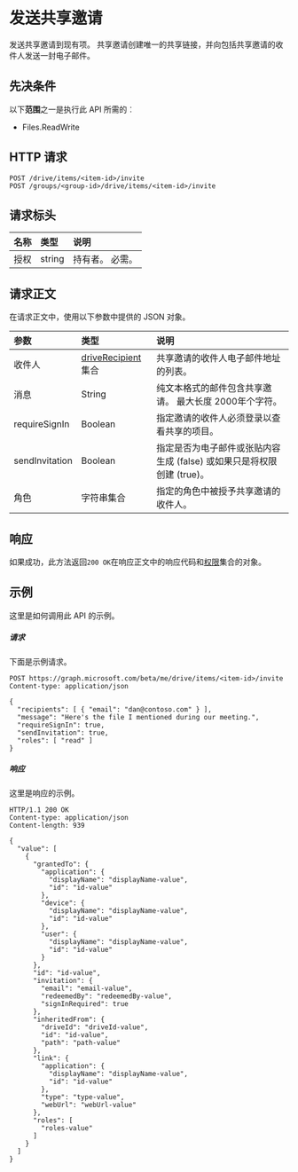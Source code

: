 # <a name="send-a-sharing-invitation"></a>发送共享邀请

发送共享邀请到现有项。 共享邀请创建唯一的共享链接，并向包括共享邀请的收件人发送一封电子邮件。

## <a name="prerequisites"></a>先决条件
以下**范围**之一是执行此 API 所需的︰

  * Files.ReadWrite

## <a name="http-request"></a>HTTP 请求
<!-- { "blockType": "ignored" } -->
```http
POST /drive/items/<item-id>/invite
POST /groups/<group-id>/drive/items/<item-id>/invite
```

## <a name="request-headers"></a>请求标头

| 名称          | 类型   | 说明               |
|:--------------|:-------|:--------------------------|
| 授权 | string | 持有者<token>。 必需。 |


## <a name="request-body"></a>请求正文
在请求正文中，使用以下参数中提供的 JSON 对象。

| 参数      | 类型                                                        | 说明                                                                                                |
|:---------------|:------------------------------------------------------------|:-----------------------------------------------------------------------------------------------------------|
| 收件人     | [driveRecipient](../resources/driverecipient.md)集合 | 共享邀请的收件人电子邮件地址的列表。                                            |
| 消息        | String                                                      | 纯文本格式的邮件包含共享邀请。 最大长度 2000年个字符。 |
| requireSignIn  | Boolean                                                     | 指定邀请的收件人必须登录以查看共享的项目。            |
| sendInvitation | Boolean                                                     | 指定是否为电子邮件或张贴内容生成 (false) 或如果只是将权限创建 (true)。            |
| 角色          | 字符串集合                                           | 指定的角色中被授予共享邀请的收件人。                         |


## <a name="response"></a>响应
如果成功，此方法返回`200 OK`在响应正文中的响应代码和[权限](../resources/permission.md)集合的对象。

## <a name="example"></a>示例
这里是如何调用此 API 的示例。
##### <a name="request"></a>请求
下面是示例请求。
<!-- {
  "blockType": "request",
  "name": "item_invite"
}-->
```http
POST https://graph.microsoft.com/beta/me/drive/items/<item-id>/invite
Content-type: application/json

{
  "recipients": [ { "email": "dan@contoso.com" } ],
  "message": "Here's the file I mentioned during our meeting.",
  "requireSignIn": true,
  "sendInvitation": true,
  "roles": [ "read" ]
}
```

##### <a name="response"></a>响应
这里是响应的示例。
<!-- {
  "blockType": "response",
  "truncated": true,
  "@odata.type": "microsoft.graph.permission",
  "isCollection": true
} -->
```http
HTTP/1.1 200 OK
Content-type: application/json
Content-length: 939

{
  "value": [
    {
      "grantedTo": {
        "application": {
          "displayName": "displayName-value",
          "id": "id-value"
        },
        "device": {
          "displayName": "displayName-value",
          "id": "id-value"
        },
        "user": {
          "displayName": "displayName-value",
          "id": "id-value"
        }
      },
      "id": "id-value",
      "invitation": {
        "email": "email-value",
        "redeemedBy": "redeemedBy-value",
        "signInRequired": true
      },
      "inheritedFrom": {
        "driveId": "driveId-value",
        "id": "id-value",
        "path": "path-value"
      },
      "link": {
        "application": {
          "displayName": "displayName-value",
          "id": "id-value"
        },
        "type": "type-value",
        "webUrl": "webUrl-value"
      },
      "roles": [
        "roles-value"
      ]
    }
  ]
}
```

<!-- uuid: 8fcb5dbc-d5aa-4681-8e31-b001d5168d79
2015-10-25 14:57:30 UTC -->

<!-- {
  "type": "#page.annotation",
  "description": "item: invite",
  "keywords": "",
  "section": "documentation",
  "tocPath": ""
}-->
